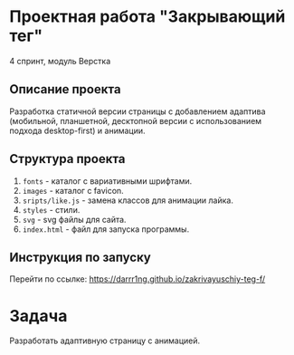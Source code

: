 # Проектная работа "Закрывающий тег"
4 спринт, модуль Верстка

## Описание проекта
Разработка статичной версии страницы с добавлением адаптива (мобильной, планшетной, десктопной версии с использованием подхода desktop-first) и анимации.

## Структура проекта
1. `fonts` - каталог с вариативными шрифтами.
2. `images` - каталог с favicon.
3. `sripts/like.js` - замена классов для анимации лайка.
4. `styles` - стили.
5. `svg` - svg файлы для сайта.
6. `index.html` - файл для запуска программы.

## Инструкция по запуску
Перейти по ссылке: https://darrr1ng.github.io/zakrivayuschiy-teg-f/

# Задача
Разработать адаптивную страницу с анимацией.
